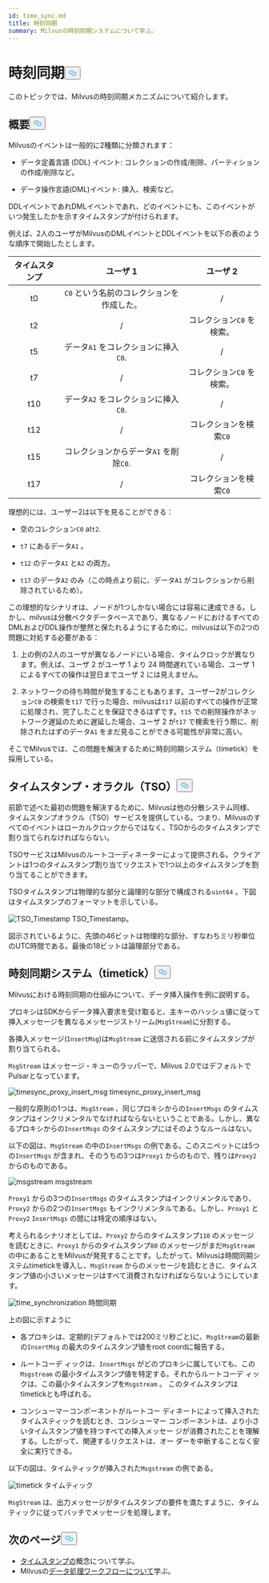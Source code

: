 ```yaml
---
id: time_sync.md
title: 時刻同期
summary: Milvusの時刻同期システムについて学ぶ。
---
```

<h1 id="Time-Synchronization" class="common-anchor-header">時刻同期<button data-href="#Time-Synchronization" class="anchor-icon" translate="no">
      <svg translate="no"
        aria-hidden="true"
        focusable="false"
        height="20"
        version="1.1"
        viewBox="0 0 16 16"
        width="16"
      >
        <path
          fill="#0092E4"
          fill-rule="evenodd"
          d="M4 9h1v1H4c-1.5 0-3-1.69-3-3.5S2.55 3 4 3h4c1.45 0 3 1.69 3 3.5 0 1.41-.91 2.72-2 3.25V8.59c.58-.45 1-1.27 1-2.09C10 5.22 8.98 4 8 4H4c-.98 0-2 1.22-2 2.5S3 9 4 9zm9-3h-1v1h1c1 0 2 1.22 2 2.5S13.98 12 13 12H9c-.98 0-2-1.22-2-2.5 0-.83.42-1.64 1-2.09V6.25c-1.09.53-2 1.84-2 3.25C6 11.31 7.55 13 9 13h4c1.45 0 3-1.69 3-3.5S14.5 6 13 6z"
        ></path>
      </svg>
    </button></h1><p>このトピックでは、Milvusの時刻同期メカニズムについて紹介します。</p>
<h2 id="Overview" class="common-anchor-header">概要<button data-href="#Overview" class="anchor-icon" translate="no">
      <svg translate="no"
        aria-hidden="true"
        focusable="false"
        height="20"
        version="1.1"
        viewBox="0 0 16 16"
        width="16"
      >
        <path
          fill="#0092E4"
          fill-rule="evenodd"
          d="M4 9h1v1H4c-1.5 0-3-1.69-3-3.5S2.55 3 4 3h4c1.45 0 3 1.69 3 3.5 0 1.41-.91 2.72-2 3.25V8.59c.58-.45 1-1.27 1-2.09C10 5.22 8.98 4 8 4H4c-.98 0-2 1.22-2 2.5S3 9 4 9zm9-3h-1v1h1c1 0 2 1.22 2 2.5S13.98 12 13 12H9c-.98 0-2-1.22-2-2.5 0-.83.42-1.64 1-2.09V6.25c-1.09.53-2 1.84-2 3.25C6 11.31 7.55 13 9 13h4c1.45 0 3-1.69 3-3.5S14.5 6 13 6z"
        ></path>
      </svg>
    </button></h2><p>Milvusのイベントは一般的に2種類に分類されます：</p>
<ul>
<li><p>データ定義言語 (DDL) イベント: コレクションの作成/削除、パーティションの作成/削除など。</p></li>
<li><p>データ操作言語(DML)イベント: 挿入、検索など。</p></li>
</ul>
<p>DDLイベントであれDMLイベントであれ、どのイベントにも、このイベントがいつ発生したかを示すタイムスタンプが付けられます。</p>
<p>例えば、2人のユーザがMilvusのDMLイベントとDDLイベントを以下の表のような順序で開始したとします。</p>
<table>
<thead>
<tr><th style="text-align:center">タイムスタンプ</th><th style="text-align:center">ユーザ 1</th><th style="text-align:center">ユーザ 2</th></tr>
</thead>
<tbody>
<tr><td style="text-align:center">t0</td><td style="text-align:center"><code translate="no">C0</code> という名前のコレクションを作成した。</td><td style="text-align:center">/</td></tr>
<tr><td style="text-align:center">t2</td><td style="text-align:center">/</td><td style="text-align:center">コレクション<code translate="no">C0</code> を検索。</td></tr>
<tr><td style="text-align:center">t5</td><td style="text-align:center">データ<code translate="no">A1</code> をコレクションに挿入<code translate="no">C0</code>.</td><td style="text-align:center">/</td></tr>
<tr><td style="text-align:center">t7</td><td style="text-align:center">/</td><td style="text-align:center">コレクション<code translate="no">C0</code> を検索。</td></tr>
<tr><td style="text-align:center">t10</td><td style="text-align:center">データ<code translate="no">A2</code> をコレクションに挿入<code translate="no">C0</code>.</td><td style="text-align:center">/</td></tr>
<tr><td style="text-align:center">t12</td><td style="text-align:center">/</td><td style="text-align:center">コレクションを検索<code translate="no">C0</code></td></tr>
<tr><td style="text-align:center">t15</td><td style="text-align:center">コレクションからデータ<code translate="no">A1</code> を削除<code translate="no">C0</code>.</td><td style="text-align:center">/</td></tr>
<tr><td style="text-align:center">t17</td><td style="text-align:center">/</td><td style="text-align:center">コレクションを検索<code translate="no">C0</code></td></tr>
</tbody>
</table>
<p>理想的には、ユーザー2は以下を見ることができる：</p>
<ul>
<li><p>空のコレクション<code translate="no">C0</code> at<code translate="no">t2</code>.</p></li>
<li><p><code translate="no">t7</code> にあるデータ<code translate="no">A1</code> 。</p></li>
<li><p><code translate="no">t12</code> のデータ<code translate="no">A1</code> と<code translate="no">A2</code> の両方。</p></li>
<li><p><code translate="no">t17</code> のデータ<code translate="no">A2</code> のみ（この時点より前に、データ<code translate="no">A1</code> がコレクションから削除されているため）。</p></li>
</ul>
<p>この理想的なシナリオは、ノードが1つしかない場合には容易に達成できる。しかし、milvusは分散ベクタデータベースであり、異なるノードにおけるすべてのDMLおよびDDL操作が整然と保たれるようにするために、milvusは以下の2つの問題に対処する必要がある：</p>
<ol>
<li><p>上の例の2人のユーザが異なるノードにいる場合、タイムクロックが異なります。例えば、ユーザ 2 がユーザ 1 より 24 時間遅れている場合、ユーザ 1 によるすべての操作は翌日までユーザ 2 には見えません。</p></li>
<li><p>ネットワークの待ち時間が発生することもあります。ユーザー2がコレクション<code translate="no">C0</code> の検索を<code translate="no">t17</code> で行った場合、milvusは<code translate="no">t17</code> 以前のすべての操作が正常に処理され、完了したことを保証できるはずです。<code translate="no">t15</code> での削除操作がネットワーク遅延のために遅延した場合、ユーザ 2 が<code translate="no">t17</code> で検索を行う際に、削除されたはずのデータ<code translate="no">A1</code> をまだ見ることができる可能性が非常に高い。</p></li>
</ol>
<p>そこでMilvusでは、この問題を解決するために時刻同期システム（timetick）を採用している。</p>
<h2 id="Timestamp-oracle-TSO" class="common-anchor-header">タイムスタンプ・オラクル（TSO）<button data-href="#Timestamp-oracle-TSO" class="anchor-icon" translate="no">
      <svg translate="no"
        aria-hidden="true"
        focusable="false"
        height="20"
        version="1.1"
        viewBox="0 0 16 16"
        width="16"
      >
        <path
          fill="#0092E4"
          fill-rule="evenodd"
          d="M4 9h1v1H4c-1.5 0-3-1.69-3-3.5S2.55 3 4 3h4c1.45 0 3 1.69 3 3.5 0 1.41-.91 2.72-2 3.25V8.59c.58-.45 1-1.27 1-2.09C10 5.22 8.98 4 8 4H4c-.98 0-2 1.22-2 2.5S3 9 4 9zm9-3h-1v1h1c1 0 2 1.22 2 2.5S13.98 12 13 12H9c-.98 0-2-1.22-2-2.5 0-.83.42-1.64 1-2.09V6.25c-1.09.53-2 1.84-2 3.25C6 11.31 7.55 13 9 13h4c1.45 0 3-1.69 3-3.5S14.5 6 13 6z"
        ></path>
      </svg>
    </button></h2><p>前節で述べた最初の問題を解決するために、Milvusは他の分散システム同様、タイムスタンプオラクル（TSO）サービスを提供している。つまり、Milvusのすべてのイベントはローカルクロックからではなく、TSOからのタイムスタンプで割り当てられなければならない。</p>
<p>TSOサービスはMilvusのルートコーディネーターによって提供される。クライアントは1つのタイムスタンプ割り当てリクエストで1つ以上のタイムスタンプを割り当てることができます。</p>
<p>TSOタイムスタンプは物理的な部分と論理的な部分で構成される<code translate="no">uint64</code> 。下図はタイムスタンプのフォーマットを示している。</p>
<p>
  
   <span class="img-wrapper"> <img translate="no" src="/docs/v2.5.x/assets/TSO_Timestamp.png" alt="TSO_Timestamp" class="doc-image" id="tso_timestamp" />
   </span> <span class="img-wrapper"> <span>TSO_Timestamp</span>。 </span></p>
<p>図示されているように、先頭の46ビットは物理的な部分、すなわちミリ秒単位のUTC時間である。最後の18ビットは論理部分である。</p>
<h2 id="Time-synchronization-system-timetick" class="common-anchor-header">時刻同期システム（timetick）<button data-href="#Time-synchronization-system-timetick" class="anchor-icon" translate="no">
      <svg translate="no"
        aria-hidden="true"
        focusable="false"
        height="20"
        version="1.1"
        viewBox="0 0 16 16"
        width="16"
      >
        <path
          fill="#0092E4"
          fill-rule="evenodd"
          d="M4 9h1v1H4c-1.5 0-3-1.69-3-3.5S2.55 3 4 3h4c1.45 0 3 1.69 3 3.5 0 1.41-.91 2.72-2 3.25V8.59c.58-.45 1-1.27 1-2.09C10 5.22 8.98 4 8 4H4c-.98 0-2 1.22-2 2.5S3 9 4 9zm9-3h-1v1h1c1 0 2 1.22 2 2.5S13.98 12 13 12H9c-.98 0-2-1.22-2-2.5 0-.83.42-1.64 1-2.09V6.25c-1.09.53-2 1.84-2 3.25C6 11.31 7.55 13 9 13h4c1.45 0 3-1.69 3-3.5S14.5 6 13 6z"
        ></path>
      </svg>
    </button></h2><p>Milvusにおける時刻同期の仕組みについて、データ挿入操作を例に説明する。</p>
<p>プロキシはSDKからデータ挿入要求を受け取ると、主キーのハッシュ値に従って挿入メッセージを異なるメッセージストリーム(<code translate="no">MsgStream</code>)に分割する。</p>
<p>各挿入メッセージ(<code translate="no">InsertMsg</code>)は<code translate="no">MsgStream</code> に送信される前にタイムスタンプが割り当てられる。</p>
<div class="alert note">
  <code translate="no">MsgStream</code> はメッセージ・キューのラッパーで、Milvus 2.0ではデフォルトでPulsarとなっています。</div>
<p>
  
   <span class="img-wrapper"> <img translate="no" src="/docs/v2.5.x/assets/timesync_proxy_insert_msg.png" alt="timesync_proxy_insert_msg" class="doc-image" id="timesync_proxy_insert_msg" />
   </span> <span class="img-wrapper"> <span>timesync_proxy_insert_msg</span> </span></p>
<p>一般的な原則の1つは、<code translate="no">MsgStream</code> 、同じプロキシからの<code translate="no">InsertMsgs</code> のタイムスタンプはインクリメンタルでなければならないということである。しかし、異なるプロキシからの<code translate="no">InsertMsgs</code> のタイムスタンプにはそのようなルールはない。</p>
<p>以下の図は、<code translate="no">MsgStream</code> の中の<code translate="no">InsertMsgs</code> の例である。このスニペットには5つの<code translate="no">InsertMsgs</code> が含まれ、そのうちの3つは<code translate="no">Proxy1</code> からのもので、残りは<code translate="no">Proxy2</code> からのものである。</p>
<p>
  
   <span class="img-wrapper"> <img translate="no" src="/docs/v2.5.x/assets/msgstream.png" alt="msgstream" class="doc-image" id="msgstream" />
   </span> <span class="img-wrapper"> <span>msgstream</span> </span></p>
<p><code translate="no">Proxy1</code> からの3つの<code translate="no">InsertMsgs</code> のタイムスタンプはインクリメンタルであり、<code translate="no">Proxy2</code> からの2つの<code translate="no">InsertMsgs</code> もインクリメンタルである。しかし、<code translate="no">Proxy1</code> と<code translate="no">Proxy2</code> <code translate="no">InsertMsgs</code> の間には特定の順序はない。</p>
<p>考えられるシナリオとしては、<code translate="no">Proxy2</code> からのタイムスタンプ<code translate="no">110</code> のメッセージを読むときに、<code translate="no">Proxy1</code> からのタイムスタンプ<code translate="no">80</code> のメッセージがまだ<code translate="no">MsgStream</code> の中にあることをMilvusが発見することです。したがって、Milvusは時間同期システムtimetickを導入し、<code translate="no">MsgStream</code> からのメッセージを読むときに、タイムスタンプ値の小さいメッセージはすべて消費されなければならないようにしています。</p>
<p>
  
   <span class="img-wrapper"> <img translate="no" src="/docs/v2.5.x/assets/time_synchronization.png" alt="time_synchronization" class="doc-image" id="time_synchronization" />
   </span> <span class="img-wrapper"> <span>時間同期</span> </span></p>
<p>上の図に示すように</p>
<ul>
<li><p>各プロキシは、定期的(デフォルトでは200ミリ秒ごと)に、<code translate="no">MsgStream</code>の最新の<code translate="no">InsertMsg</code> の最大のタイムスタンプ値をroot coordに報告する。</p></li>
<li><p>ルートコーデ ィックは、<code translate="no">InsertMsgs</code> がどのプロキシに属していても、この<code translate="no">Msgstream</code> の最小タイムスタンプ値を特定する。それからルートコーデ ィックは、この最小タイムスタンプを<code translate="no">Msgstream</code> 。 このタイムスタンプはtimetickとも呼ばれる。</p></li>
<li><p>コンシューマーコンポーネントがルートコー ディネートによって挿入されたタイムスティックを読むとき、コンシューマー コンポーネントは、より小さいタイムスタンプ値を持つすべての挿入メッセー ジが消費されたことを理解する。したがって、関連するリクエストは、オー ダーを中断することなく安全に実行できる。</p></li>
</ul>
<p>以下の図は、タイムティックが挿入された<code translate="no">Msgstream</code> の例である。</p>
<p>
  
   <span class="img-wrapper"> <img translate="no" src="/docs/v2.5.x/assets/timetick.png" alt="timetick" class="doc-image" id="timetick" />
   </span> <span class="img-wrapper"> <span>タイムティック</span> </span></p>
<p><code translate="no">MsgStream</code> は、出力メッセージがタイムスタンプの要件を満たすように、タイムティックに従ってバッチでメッセージを処理します。</p>
<h2 id="Whats-next" class="common-anchor-header">次のページ<button data-href="#Whats-next" class="anchor-icon" translate="no">
      <svg translate="no"
        aria-hidden="true"
        focusable="false"
        height="20"
        version="1.1"
        viewBox="0 0 16 16"
        width="16"
      >
        <path
          fill="#0092E4"
          fill-rule="evenodd"
          d="M4 9h1v1H4c-1.5 0-3-1.69-3-3.5S2.55 3 4 3h4c1.45 0 3 1.69 3 3.5 0 1.41-.91 2.72-2 3.25V8.59c.58-.45 1-1.27 1-2.09C10 5.22 8.98 4 8 4H4c-.98 0-2 1.22-2 2.5S3 9 4 9zm9-3h-1v1h1c1 0 2 1.22 2 2.5S13.98 12 13 12H9c-.98 0-2-1.22-2-2.5 0-.83.42-1.64 1-2.09V6.25c-1.09.53-2 1.84-2 3.25C6 11.31 7.55 13 9 13h4c1.45 0 3-1.69 3-3.5S14.5 6 13 6z"
        ></path>
      </svg>
    </button></h2><ul>
<li><a href="/docs/ja/timestamp.md">タイムスタンプの</a>概念について学ぶ。</li>
<li>Milvusの<a href="/docs/ja/data_processing.md">データ処理ワークフローについて</a>学ぶ。</li>
</ul>
